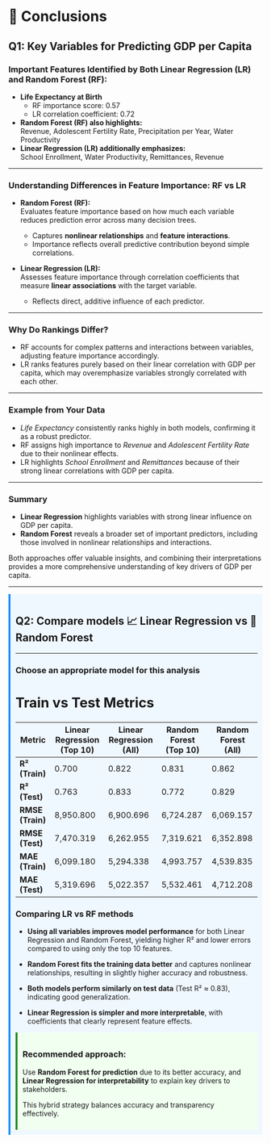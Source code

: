 
# 📝 Conclusions

## Q1: Key Variables for Predicting GDP per Capita

### Important Features Identified by Both Linear Regression (LR) and Random Forest (RF):

- **Life Expectancy at Birth**  
  - RF importance score: 0.57  
  - LR correlation coefficient: 0.72  
- **Random Forest (RF) also highlights:**  
  Revenue, Adolescent Fertility Rate, Precipitation per Year, Water Productivity  
- **Linear Regression (LR) additionally emphasizes:**  
  School Enrollment, Water Productivity, Remittances, Revenue  

---

### Understanding Differences in Feature Importance: RF vs LR

- **Random Forest (RF):**  
  Evaluates feature importance based on how much each variable reduces prediction error across many decision trees.  
  - Captures **nonlinear relationships** and **feature interactions**.  
  - Importance reflects overall predictive contribution beyond simple correlations.

- **Linear Regression (LR):**  
  Assesses feature importance through correlation coefficients that measure **linear associations** with the target variable.  
  - Reflects direct, additive influence of each predictor.  

---

### Why Do Rankings Differ?

- RF accounts for complex patterns and interactions between variables, adjusting feature importance accordingly.  
- LR ranks features purely based on their linear correlation with GDP per capita, which may overemphasize variables strongly correlated with each other.  

---

### Example from Your Data

- *Life Expectancy* consistently ranks highly in both models, confirming it as a robust predictor.  
- RF assigns high importance to *Revenue* and *Adolescent Fertility Rate* due to their nonlinear effects.  
- LR highlights *School Enrollment* and *Remittances* because of their strong linear correlations with GDP per capita.

---

### Summary

- **Linear Regression** highlights variables with strong linear influence on GDP per capita.  
- **Random Forest** reveals a broader set of important predictors, including those involved in nonlinear relationships and interactions.  

Both approaches offer valuable insights, and combining their interpretations provides a more comprehensive understanding of key drivers of GDP per capita.

---

<div style="border-left: 4px solid #1E90FF; padding: 10px; background-color: #f0f8ff;">
    
## Q2: Compare models 📈 Linear Regression vs 🌲 Random Forest 
---
### Choose an appropriate model for this analysis

<div style="font-size: 18px;">

## Train vs Test Metrics

| Metric           | Linear Regression (Top 10) | Linear Regression (All) | Random Forest (Top 10) | Random Forest (All) |
|------------------|----------------------------|------------------------|-----------------------|---------------------|
| **R² (Train)**   | 0.700                      | 0.822                  | 0.831                 | 0.862               |
| **R² (Test)**    | 0.763                      | 0.833                  | 0.772                 | 0.829               |
| **RMSE (Train)** | 8,950.800                  | 6,900.696              | 6,724.287             | 6,069.157           |
| **RMSE (Test)**  | 7,470.319                  | 6,262.955              | 7,319.621             | 6,352.898           |
| **MAE (Train)**  | 6,099.180                  | 5,294.338              | 4,993.757             | 4,539.835           |
| **MAE (Test)**   | 5,319.696                  | 5,022.357              | 5,532.461             | 4,712.208           |

</div>

### Comparing LR vs RF methods

- **Using all variables improves model performance** for both Linear Regression and Random Forest, yielding higher R² and lower errors compared to using only the top 10 features.

- **Random Forest fits the training data better** and captures nonlinear relationships, resulting in slightly higher accuracy and robustness.

- **Both models perform similarly on test data** (Test R² ≈ 0.83), indicating good generalization.

- **Linear Regression is simpler and more interpretable**, with coefficients that clearly represent feature effects.

<div style="border-left: 4px solid #228B22; padding: 10px; background-color: #f0fff0;">

### **Recommended approach:**  
Use **Random Forest for prediction** due to its better accuracy, and **Linear Regression for interpretability** to explain key drivers to stakeholders.

This hybrid strategy balances accuracy and transparency effectively.

</div>
</div>


